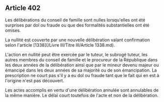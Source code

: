 Article 402
----
Les délibérations du conseil de famille sont nulles lorsqu'elles ont été
surprises par dol ou fraude ou que des formalités substantielles ont été omises.

La nullité est couverte par une nouvelle délibération valant confirmation selon
l'article [1338](/Livre III/Titre III/Article 1338.md).

L'action en nullité peut être exercée par le tuteur, le subrogé tuteur, les
autres membres du conseil de famille et le procureur de la République dans les
deux années de la délibération ainsi que par le mineur devenu majeur ou émancipé
dans les deux années de sa majorité ou de son émancipation. La prescription ne
court pas s'il y a eu dol ou fraude tant que le fait qui en est à l'origine
n'est pas découvert.

Les actes accomplis en vertu d'une délibération annulée sont annulables de la
même manière. Le délai court toutefois de l'acte et non de la délibération.
